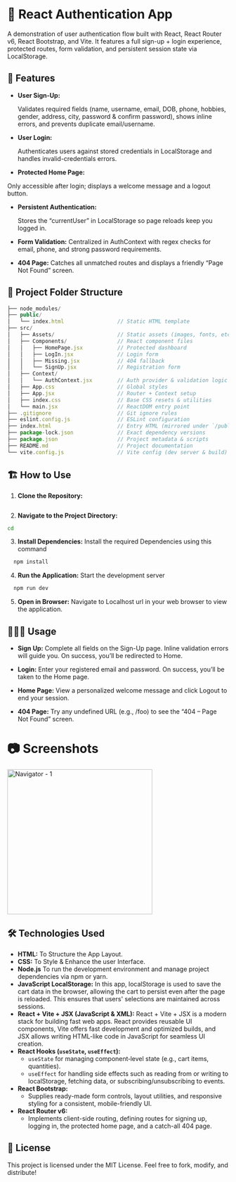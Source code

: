 # 📌 React Authentication App

A demonstration of user authentication flow built with React, React Router v6, React Bootstrap, and Vite. It features a full sign-up + login experience, protected routes, form validation, and persistent session state via LocalStorage.

## 🚀 Features

- **User Sign-Up:**

  Validates required fields (name, username, email, DOB, phone, hobbies, gender, address, city, password & confirm password), shows inline errors, and prevents duplicate email/username.

- **User Login:**

  Authenticates users against stored credentials in LocalStorage and handles invalid-credentials errors.

- **Protected Home Page:**

Only accessible after login; displays a welcome message and a logout button.

- **Persistent Authentication:**

  Stores the “currentUser” in LocalStorage so page reloads keep you logged in.

- **Form Validation:**
  Centralized in AuthContext with regex checks for email, phone, and strong password requirements.

- **404 Page:**
  Catches all unmatched routes and displays a friendly “Page Not Found” screen.

## 📂 Project Folder Structure

```jsx
├── node_modules/
├── public/
│   └── index.html                 // Static HTML template
├── src/
│   ├── Assets/                    // Static assets (images, fonts, etc.)
│   ├── Components/                // React component files
│   │   ├── HomePage.jsx           // Protected dashboard
│   │   ├── LogIn.jsx              // Login form
│   │   ├── Missing.jsx            // 404 fallback
│   │   └── SignUp.jsx             // Registration form
│   ├── Context/
│   │   └── AuthContext.jsx        // Auth provider & validation logic
│   ├── App.css                    // Global styles
│   ├── App.jsx                    // Router + Context setup
│   ├── index.css                  // Base CSS resets & utilities
│   └── main.jsx                   // ReactDOM entry point
├── .gitignore                     // Git ignore rules
├── eslint.config.js               // ESLint configuration
├── index.html                     // Entry HTML (mirrored under `/public`)
├── package-lock.json              // Exact dependency versions
├── package.json                   // Project metadata & scripts
├── README.md                      // Project documentation
└── vite.config.js                 // Vite config (dev server & build)

```

## 🏗️ How to Use

1. **Clone the Repository:**

```bash

```

2. **Navigate to the Project Directory:**

```bash
cd
```

3. **Install Dependencies:**
   Install the required Dependencies using this command

```bash
  npm install
```

4. **Run the Application:**
   Start the development server

```bash
  npm run dev
```

5. **Open in Browser:**
   Navigate to Localhost url in your web browser to view the application.

## 👨🏼‍💻 Usage

- **Sign Up:**
  Complete all fields on the Sign-Up page. Inline validation errors will guide you. On success, you’ll be redirected to Home.

- **Login:**
  Enter your registered email and password. On success, you’ll be taken to the Home page.

- **Home Page:**
  View a personalized welcome message and click Logout to end your session.

- **404 Page:**
  Try any undefined URL (e.g., /foo) to see the “404 – Page Not Found” screen.

# 📷 Screenshots

<img width="330" alt="Navigator - 1" src="./src/Images/">

## 🛠️ Technologies Used

- **HTML:**
  To Structure the App Layout.
- **CSS:**
  To Style & Enhance the user Interface.
- **Node.js**
  To run the development environment and manage project dependencies via npm or yarn.
- **JavaScript LocalStorage:**
  In this app, localStorage is used to save the cart data in the browser, allowing the cart to persist even after the page is reloaded. This ensures that users' selections are maintained across sessions.
- **React + Vite + JSX (JavaScript & XML):**
  React + Vite + JSX is a modern stack for building fast web apps. React provides reusable UI components, Vite offers fast development and optimized builds, and JSX allows writing HTML-like code in JavaScript for seamless UI creation.
- **React Hooks (`useState`, `useEffect`):**
  - `useState` for managing component‑level state (e.g., cart items, quantities).
  - `useEffect` for handling side effects such as reading from or writing to localStorage, fetching data, or subscribing/unsubscribing to events.
- **React Bootstrap:**
  - Supplies ready-made form controls, layout utilities, and responsive styling for a consistent, mobile-friendly UI.
- **React Router v6:**
  - Implements client-side routing, defining routes for signing up, logging in, the protected home page, and a catch-all 404 page.

## 📜 License

This project is licensed under the MIT License.
Feel free to fork, modify, and distribute!
